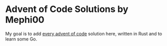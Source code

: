 # Advent of Code Solutions by Mephi00
My goal is to add [every advent of code](advent-of-code.com) solution here, written in Rust and to learn some Go.